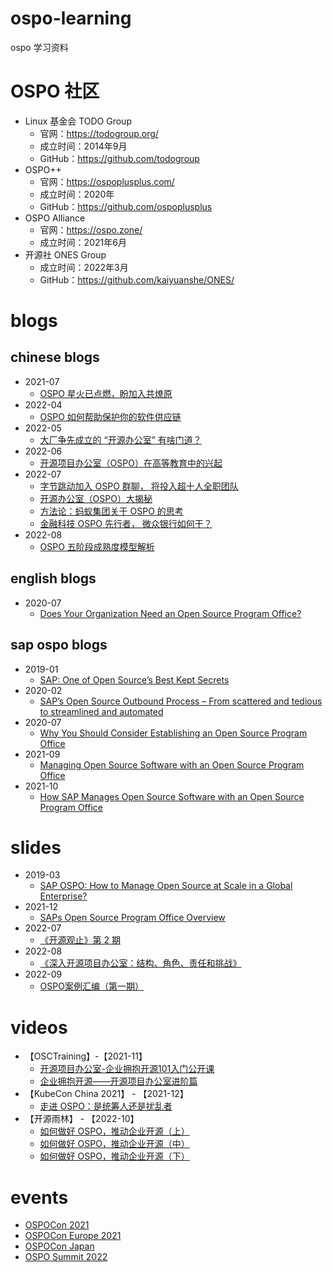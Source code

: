 # ospo-learning
ospo 学习资料

# OSPO 社区
- Linux 基金会 TODO Group
  - 官网：https://todogroup.org/
  - 成立时间：2014年9月
  - GitHub：https://github.com/todogroup
- OSPO++
  - 官网：https://ospoplusplus.com/
  - 成立时间：2020年
  - GitHub：https://github.com/ospoplusplus
- OSPO Alliance
  - 官网：https://ospo.zone/
  - 成立时间：2021年6月
- 开源社 ONES Group
  - 成立时间：2022年3月
  - GitHub：https://github.com/kaiyuanshe/ONES/

# blogs

## chinese blogs
- 2021-07
  - [OSPO 星火已点燃，盼加入共燎原](https://my.oschina.net/LFAPAC/blog/5133999)
- 2022-04
  - [OSPO 如何帮助保护你的软件供应链](https://my.oschina.net/u/3727380/blog/5515799)
- 2022-05
  - [大厂争先成立的 “开源办公室” 有啥门道？](https://my.oschina.net/oscpyaqxylk/blog/5531190)
- 2022-06
  - [开源项目办公室（OSPO）在高等教育中的兴起](https://mp.weixin.qq.com/s/OnKNwuKQgvpllVMwQB0kyw)
- 2022-07
  - [字节跳动加入 OSPO 群聊， 将投入超十人全职团队](https://my.oschina.net/oscpyaqxylk/blog/5553117)
  - [开源办公室（OSPO）大揭秘](https://my.oschina.net/oscpyaqxylk/blog/5553035)
  - [方法论：蚂蚁集团关于 OSPO 的思考](https://my.oschina.net/oscpyaqxylk/blog/5553121)
  - [金融科技 OSPO 先行者， 微众银行如何干？](https://my.oschina.net/oscpyaqxylk/blog/5553150)
- 2022-08
  - [OSPO 五阶段成熟度模型解析](https://my.oschina.net/u/5782644/blog/5560851)

## english blogs
- 2020-07
  - [Does Your Organization Need an Open Source Program Office?](https://thenewstack.io/does-your-organization-need-an-open-source-program-office/)

## sap ospo blogs
- 2019-01
  - [SAP: One of Open Source’s Best Kept Secrets](https://www.linuxfoundation.org/blog/blog/sap-one-of-open-sources-best-kept-secrets)
- 2020-02
  - [SAP’s Open Source Outbound Process – From scattered and tedious to streamlined and automated](https://blogs.sap.com/2020/02/19/saps-open-source-outbound-process-from-scattered-and-tedious-to-streamlined-and-automated/)
- 2020-07
  - [Why You Should Consider Establishing an Open Source Program Office](https://thenewstack.io/why-you-should-consider-establishing-an-open-source-program-office/)
- 2021-09 
  - [Managing Open Source Software with an Open Source Program Office](https://blogs.sap.com/2021/09/23/managing-open-source-software-with-an-open-source-program-office/)
- 2021-10
  - [How SAP Manages Open Source Software with an Open Source Program Office](https://blogs.sap.com/2021/10/28/how-sap-manages-open-source-software-with-an-open-source-program-office/)

# slides
- 2019-03
  - [SAP OSPO: How to Manage Open Source at Scale in a Global Enterprise?](slides/2019-03/OSLS_2019_SAP_OSPO_Peter_Giese.pdf)
- 2021-12
  - [SAPs Open Source Program Office Overview](slides/2021-12/20211210_ext_ospo_onramp_sap_ospo_overview.pdf)
- 2022-07
  - [《开源观止》第 2 期](slides/2022-07/opensource-guanzhi-20220707.pdf)
- 2022-08
  - [《深入开源项目办公室：结构、角色、责任和挑战》](slides/2022-08/LFR_LFAID_Deep_Dive_Open_Source_Program_Offices_CN_121522-finalized.pdf)
- 2022-09
  - [OSPO案例汇编（第一期）](slides/2022-09/OSPO案例汇编（第一期）.pdf)


# videos
- 【OSCTraining】-【2021-11】
  - [开源项目办公室-企业拥抱开源101入门公开课](https://www.bilibili.com/video/BV1qg411N7wX/)
  - [企业拥抱开源——开源项目办公室进阶篇](https://www.bilibili.com/video/BV1F34y1q7Sd/)
- 【KubeCon China 2021】 - 【2021-12】
  - [走进 OSPO：是统筹人还是扰乱者](https://www.bilibili.com/video/BV1V34y167vW/)
- 【开源雨林】 - 【2022-10】
  - [如何做好 OSPO，推动企业开源（上）](https://www.bilibili.com/video/BV1HR4y1R78L)
  - [如何做好 OSPO，推动企业开源（中）](https://www.bilibili.com/video/BV1ER4y1R7hL/)
  - [如何做好 OSPO，推动企业开源（下）](https://www.bilibili.com/video/BV1hG411j7tK/)

# events
- [OSPOCon 2021](https://events.linuxfoundation.org/archive/2021/ospocon/)
- [OSPOCon Europe 2021](https://events.linuxfoundation.org/archive/2021/ospocon-europe/)
- [OSPOCon Japan](https://events.linuxfoundation.org/open-source-summit-japan/about/ospocon/)
- [OSPO Summit 2022](https://ospo.events/)


